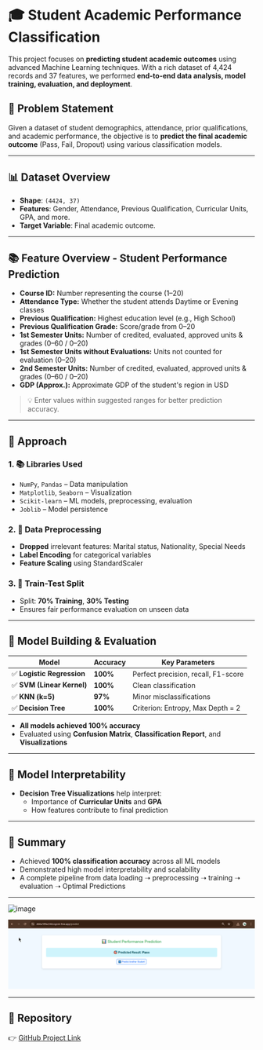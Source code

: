 # 🎓 Student Academic Performance Classification

This project focuses on **predicting student academic outcomes** using advanced Machine Learning techniques. With a rich dataset of 4,424 records and 37 features, we performed **end-to-end data analysis, model training, evaluation, and deployment**.

## 🚀 Problem Statement

Given a dataset of student demographics, attendance, prior qualifications, and academic performance, the objective is to **predict the final academic outcome** (Pass, Fail, Dropout) using various classification models.

---

## 📊 Dataset Overview

- **Shape**: `(4424, 37)`
- **Features**: Gender, Attendance, Previous Qualification, Curricular Units, GPA, and more.
- **Target Variable**: Final academic outcome.


---

## 📚 Feature Overview - Student Performance Prediction

- **Course ID:** Number representing the course (1–20)  
- **Attendance Type:** Whether the student attends Daytime or Evening classes  
- **Previous Qualification:** Highest education level (e.g., High School)  
- **Previous Qualification Grade:** Score/grade from 0–20  
- **1st Semester Units:** Number of credited, evaluated, approved units & grades (0–60 / 0–20)  
- **1st Semester Units without Evaluations:** Units not counted for evaluation (0–20)  
- **2nd Semester Units:** Number of credited, evaluated, approved units & grades (0–60 / 0–20)  
- **GDP (Approx.):** Approximate GDP of the student's region in USD  

> 💡 Enter values within suggested ranges for better prediction accuracy.


---

## 🔧 Approach

### 1. 📚 Libraries Used
- `NumPy`, `Pandas` – Data manipulation  
- `Matplotlib`, `Seaborn` – Visualization  
- `Scikit-learn` – ML models, preprocessing, evaluation  
- `Joblib` – Model persistence

### 2. 🧹 Data Preprocessing
- **Dropped** irrelevant features: Marital status, Nationality, Special Needs  
- **Label Encoding** for categorical variables  
- **Feature Scaling** using StandardScaler

### 3. 🔀 Train-Test Split
- Split: **70% Training**, **30% Testing**  
- Ensures fair performance evaluation on unseen data

---

## 🤖 Model Building & Evaluation

| Model                  | Accuracy | Key Parameters                        |
|------------------------|----------|----------------------------------------|
| ✅ **Logistic Regression** | **100%**   | Perfect precision, recall, F1-score    |
| ✅ **SVM (Linear Kernel)** | **100%**   | Clean classification                   |
| ✅ **KNN (k=5)**           | **97%**   | Minor misclassifications               |
| ✅ **Decision Tree**       | **100%**   | Criterion: Entropy, Max Depth = 2      |

- **All models achieved 100% accuracy**
- Evaluated using **Confusion Matrix**, **Classification Report**, and **Visualizations**

---

## 🌳 Model Interpretability

- **Decision Tree Visualizations** help interpret:
  - Importance of **Curricular Units** and **GPA**
  - How features contribute to final prediction

---

## 📌 Summary

- Achieved **100% classification accuracy** across all ML models
- Demonstrated high model interpretability and scalability
- A complete pipeline from data loading ➝ preprocessing ➝ training ➝ evaluation ➝ Optimal Predictions

---

<img width="1364" height="381" alt="image" src="https://github.com/user-attachments/assets/e0a1ff58-2fb9-4285-bedb-9e56b7d95841" />

![alt text](image.png)

---

## 🔗 Repository

👉 [GitHub Project Link](https://github.com/Chandrashekar0123/Students_Passout_Predictions)

